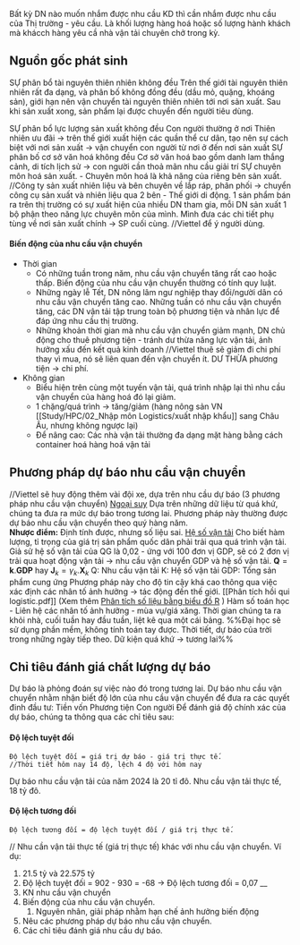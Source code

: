 Bất kỳ DN nào muốn nhắm được nhu cầu KD thì cần nhắm được nhu cầu của Thị trường - yêu cầu.
	Là khối lượng hàng hoá hoặc số lượng hành khách mà khácch hàng yêu cầ nhà vận tải chuyên chở trong kỳ.
## Nguồn gốc phát sinh
SỰ phân bổ tài nguyên thiên nhiên không đều
	Trên thế giới tài nguyên thiên nhiên rất đa dạng, và phân bố không đồng đều (dầu mỏ, quặng, khoáng sản), giới hạn nên vận chuyển tài nguyên thiên nhiên tới nơi sản xuất.
	Sau khi sản xuất xong, sản phẩm lại được chuyển đến người tiêu dùng.

SỰ phân bổ lực lượng sản xuất không đều
	Con người thường ở nơi Thiên nhiên ưu đãi -> trên thế giới xuất hiện các quần thể cư dân, tạo nên sự cách biệt với nơi sản xuất -> vận chuyển con người từ nơi ở đến nơi sản xuất
SỰ phân bố cơ sở văn hoá không đều
	Cơ sở văn hoá bao gồm danh lam thắng cảnh, di tích lịch sử -> con người cần thoả mãn nhu cầu giải trí
SỰ chuyên môn hoá sản xuất.
	- Chuyên môn hoá là khả năng của riêng bên sản xuất.
	//Công ty sản xuất nhiên liệu và bên chuyên về lắp ráp, phân phối -> chuyển công cụ sản xuất và nhiên liệu qua 2 bên - Thế giới di động.
	1 sản phẩm bán ra trên thị trường có sự xuất hiện của nhiều DN tham gia, mỗi DN sản xuất 1 bộ phận theo năng lực chuyên môn của mình.
		Mình đưa các chi tiết phụ tùng về nơi sản xuất chính -> SP cuối cùng.
//Viettel để ý người dùng.


#### Biến động của nhu cầu vận chuyển 
- Thời gian
	- Có những tuần trong năm, nhu cầu vận chuyển tăng rất cao hoặc thấp. Biến động của nhu cầu vận chuyển thường có tính quy luật.
	- Những ngày lễ Tết, DN nông lâm ngư nghiệp thay đổi/người dân có nhu cầu vận chuyển tăng cao. Những tuần có nhu cầu vận chuyển tăng, các DN vận tải tập trung toàn bộ phương tiện và nhân lực để đáp ứng nhu cầu thị trường. 
	- Những khoản thời gian mà nhu cầu vận chuyển giảm mạnh, DN chủ động cho thuê phương tiện - tránh dư thừa năng lực vận tải, ảnh hưởng xấu đến kết quả kinh doanh
//Viettel thuê sẽ giảm đi chi phí thay vì mua, nó sẽ liên quan đến vận chuyển ít. DƯ THỪA phương tiện -> chi phí.
- Không gian
	- Biểu hiện trên cùng một tuyến vận tải, quá trình nhập lại thì nhu cầu vận chuyển của hàng hoá đó lại giảm.
	- 1 chặng/quá trình -> tăng/giảm (hàng nông sản VN [[Study/HPC/02_Nhập môn Logistics/xuất nhập khẩu]] sang Châu Âu, nhưng không ngược lại)
	- Để nâng cao:
	  Các nhà vận tải thường đa dạng mặt hàng bằng cách container hoá hàng hoá vận tải

## Phương pháp dự báo nhu cầu vận chuyển
//Viettel sẽ huy động thêm vài đội xe, dựa trên nhu cầu dự báo (3 phương pháp nhu cầu vận chuyển)
	[Ngoại suy](https://vi.wikipedia.org/wiki/Ngoại_suy)
		Dựa trên những dữ liệu từ quá khứ, chúng ta đưa ra mức dự báo trong tương lai. Phương pháp này thường được dự báo nhu cầu vận chuyển theo quý hàng năm.   
		**Nhược điểm:** Định tính được, nhưng số liệu sai.
	[Hệ số vận tải](https://en.wikipedia.org/wiki/Transport_coefficient)
		Cho biết hàm lượng, tỉ trọng của giá trị sản phẩm quốc dân phải trải qua quá trình vận tải. Giả sử hệ số vận tải của QG là 0,02 - ứng với 100 đơn vị GDP, sẽ có 2 đơn vị trải qua hoạt động vận tải -> nhu cầu vận chuyển GDP và hệ số vận tải.
				${\mathbf {Q}=\mathbf{k}. \mathbf{GDP}}$ hay ${\displaystyle \mathbf {J} _{k}=\gamma _{k}. \mathbf {X} _{k}}$
			Q: Nhu cầu vận tải
			K: Hệ số vận tải
			GDP: Tổng sản phẩm cung ứng
		Phương pháp này cho độ tin cậy khá cao thông qua việc xác định các nhân tố ảnh hưởng -> tác động đến thế giới.
	[[Phân tích hồi qui logistic.pdf]] (Xem thêm [Phân tích số liệu bằng biểu đồ R](http://vietsciences.free.fr/khaocuu/nguyenvantuan/bieudoR/ch8-phantichsolieu.htm) )
		Hàm số toán học - Liên hệ các nhân tố ảnh hưởng - mùa vụ/giá xăng.
		Thời gian chúng ta ra khỏi nhà, cuối tuần hay đầu tuần, liệt kê qua một cái bảng.
%%Đại học sẽ sử dụng phần mềm, không tính toán tay được. Thời tiết, dự báo của trời trong những ngày tiếp theo. Dữ kiện quá khứ -> tương lai%%
## Chỉ tiêu đánh giá chất lượng dự báo
Dự báo là phỏng đoán sự việc nào đó trong tương lai. Dự báo nhu cầu vận chuyển nhằm nhận biết độ lớn của nhu cầu vận chuyển để đưa ra các quyết đinh đầu tư:
	Tiền vốn
	Phương tiện
	Con người
Để đánh giá độ chính xác của dự báo, chúng ta thông qua các chỉ tiêu sau:
#### Độ lệch tuyệt đối
	Độ lệch tuyệt đối = giá trị dự báo - giá trị thực tế.
	//Thời tiết hôm nay 14 độ, lệch 4 độ với hôm nay
Dự báo nhu cầu vận tải của năm 2024 là 20 tỉ đô. Nhu cầu vận tải thực tế, 18 tỷ đô.
#### Độ lệch tương đối
	Độ lệch tương đối = độ lệch tuyệt đối / giá trị thực tế.
// Nhu cần vận tải thực tế (giá trị thực tế) khác với nhu cầu vận chuyển.
Ví dụ:
1) 21.5 tỷ và 22.575 tỷ
2) Độ lệch tuyệt đối = 902 - 930 = -68 -> Độ lệch tương đối = 0,07
__
1) KN nhu cầu vận chuyển 
2) Biến động của nhu cầu vận chuyển.
	1) Nguyên nhân, giải pháp nhằm hạn chế ảnh hưởng biến động
3) Nêu các phương pháp dự báo nhu cầu vận chuyển.
4) Các chỉ tiêu đánh giá nhu cầu dự báo.